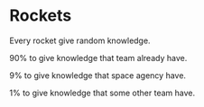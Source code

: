 
# Rockets

Every rocket give random knowledge. 

90% to give knowledge that team already have.

9% to give knowledge that space agency have.

1% to give knowledge that some other team have.


